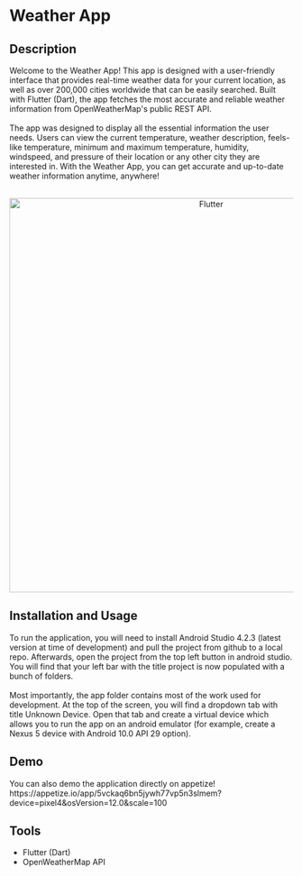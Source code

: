 <h1> Weather App </h1>

<h2> Description </h2>
Welcome to the Weather App! This app is designed with a user-friendly interface that provides real-time weather data for your current location, as well as over 200,000 cities worldwide that can be easily searched. Built with Flutter (Dart), the app fetches the most accurate and reliable weather information from OpenWeatherMap's public REST API.
<br/>
<br/>
The app was designed to display all the essential information the user needs. Users can view the current temperature, weather description, feels-like temperature, minimum and maximum temperature, humidity, windspeed, and pressure of their location or any other city they are interested in. With the Weather App, you can get accurate and up-to-date weather information anytime, anywhere!

<br/>
<br/>
<p align="center">
  <img src="https://user-images.githubusercontent.com/108163033/224827269-a8593939-60cc-4821-a0fc-d6fb84c68af9.JPG" alt="Flutter" width="700"/>
</p>

<h2> Installation and Usage </h2>
To run the application, you will need to install Android Studio 4.2.3 (latest version at time of development) and pull the project from github to a local repo. Afterwards, open the project from the top left button in android studio. You will find that your left bar with the title project is now populated with a bunch of folders.
<br/>
<br/>
Most importantly, the app folder contains most of the work used for development. At the top of the screen, you will find a dropdown tab with title Unknown Device. Open that tab and create a virtual device which allows you to run the app on an android emulator (for example, create a Nexus 5 device with Android 10.0 API 29 option).

<h2> Demo </h2>
You can also demo the application directly on appetize!
https://appetize.io/app/5vckaq6bn5jywh77vp5n3slmem?device=pixel4&osVersion=12.0&scale=100

<h2> Tools </h2>
<ul>
    <li>Flutter (Dart) </li>
    <li>OpenWeatherMap API</li>
</ul>











